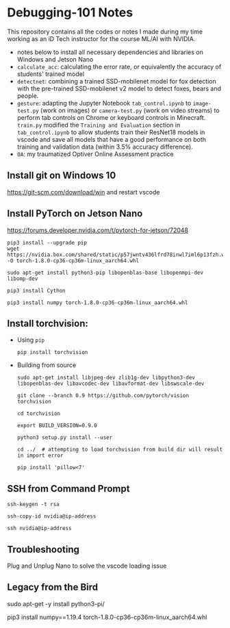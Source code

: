 # Debugging-101 Notes
This repository contains all the codes or notes I made during my time working as an iD Tech instructor for the course ML/AI with NVIDIA.

- notes below to install all necessary dependencies and libraries on Windows and Jetson Nano
- `calculate_acc`: calculating the error rate, or equivalently the accuracy of students' trained model
- `detectnet`: combining a trained SSD-mobilenet model for fox detection with the pre-trained SSD-mobilenet v2 model to detect foxes, bears and people.
- `gesture`: adapting the Jupyter Notebook `tab_control.ipynb` to `image-test.py` (work on images) or `camera-test.py` (work on video streams) to perform tab controls on Chrome or keyboard controls in Minecraft. `train.py` modified the `Training and Evaluation` section in `tab_control.ipynb` to allow students train their ResNet18 models in vscode and save all models that have a good performance on both training and validation data (within 3.5% accuracy difference).
- `OA`: my traumatized Optiver Online Assessment practice

## Install git on Windows 10
https://git-scm.com/download/win and restart vscode

## Install PyTorch on Jetson Nano
https://forums.developer.nvidia.com/t/pytorch-for-jetson/72048

```{bash}
pip3 install --upgrade pip
wget https://nvidia.box.com/shared/static/p57jwntv436lfrd78inwl7iml6p13fzh.whl -O torch-1.8.0-cp36-cp36m-linux_aarch64.whl

sudo apt-get install python3-pip libopenblas-base libopenmpi-dev libomp-dev

pip3 install Cython

pip3 install numpy torch-1.8.0-cp36-cp36m-linux_aarch64.whl
```

## Install torchvision:
- Using `pip`
    ```
    pip install torchvision
    ```
- Building from source
    ```
    sudo apt-get install libjpeg-dev zlib1g-dev libpython3-dev libopenblas-dev libavcodec-dev libavformat-dev libswscale-dev

    git clone --branch 0.9 https://github.com/pytorch/vision torchvision

    cd torchvision

    export BUILD_VERSION=0.9.0

    python3 setup.py install --user

    cd ../  # attempting to load torchvision from build dir will result in import error

    pip install 'pillow<7'
    ```
## SSH from Command Prompt
```
ssh-keygen -t rsa

ssh-copy-id nvidia@ip-address

ssh nvidia@ip-address
```
## Troubleshooting
Plug and Unplug Nano to solve the vscode loading issue

## Legacy from the Bird
sudo apt-get -y install python3-pi/

pip3 install numpy==1.19.4 torch-1.8.0-cp36-cp36m-linux_aarch64.whl




